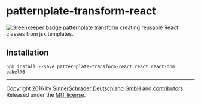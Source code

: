 # patternplate-transform-react

[![Greenkeeper badge](https://badges.greenkeeper.io/sinnerschrader/patternplate-transform-react.svg)](https://greenkeeper.io/)
[patternplate](/sinnerschrader/patternplate) transform creating reusable React classes from jsx templates.

## Installation
```shell
npm install --save patternplate-transform-react react react-dom babel@5
```

---
Copyright 2016 by [SinnerSchrader Deutschland GmbH](https://github.com/sinnerschrader) and [contributors](./graphs/contributors). Released under the [MIT license]('./license.md').

